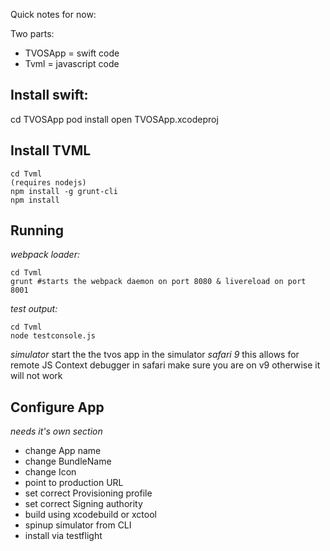 Quick notes for now:

Two parts:
- TVOSApp = swift code
- Tvml = javascript code

## Install swift:
cd TVOSApp
pod install
open TVOSApp.xcodeproj

## Install TVML
```
cd Tvml
(requires nodejs)
npm install -g grunt-cli
npm install
```

## Running
*webpack loader:*
```
cd Tvml
grunt #starts the webpack daemon on port 8080 & livereload on port 8001
```
*test output:*
```
cd Tvml
node testconsole.js
```
*simulator*
start the the tvos app in the simulator
*safari 9*
this allows for remote JS Context debugger in safari
make sure you are on v9 otherwise it will not work

## Configure App
*needs it's own section*
- change App name
- change BundleName
- change Icon
- point to production URL
- set correct Provisioning profile
- set correct Signing authority
- build using xcodebuild or xctool
- spinup simulator from CLI
- install via testflight
